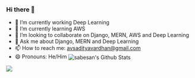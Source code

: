 ### Hi there 👋

- 🔭 I’m currently working Deep Learning
- 🌱 I’m currently learning AWS 
- 👯 I’m looking to collaborate on Django, MERN, AWS and Deep Learning
- 💬 Ask me about Django, MERN and Deep Learning
- 📫 How to reach me: avsadityavardhan@gmail.com
- 😄 Pronouns: He/Him
<a href="https://github.com/sabesansathananthan"></a>
<img align="center" alt="sabesan's Github Stats" src="https://github-readme-stats.codestackr.vercel.app/api?username=avs18&show_icons=true&hide_border=true&count_private=true&include_all_commits=true&theme=radical" /></a>
<img align="center" src="https://github-readme-stats.anuraghazra1.vercel.app/api/top-langs/?username=avs18&layout=compact&theme=radical" />
